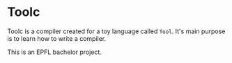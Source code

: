 Toolc
=====

Toolc is a compiler created for a toy language called `Tool`. It's main purpose is to learn how to write a compiler.

This is an EPFL bachelor project.
